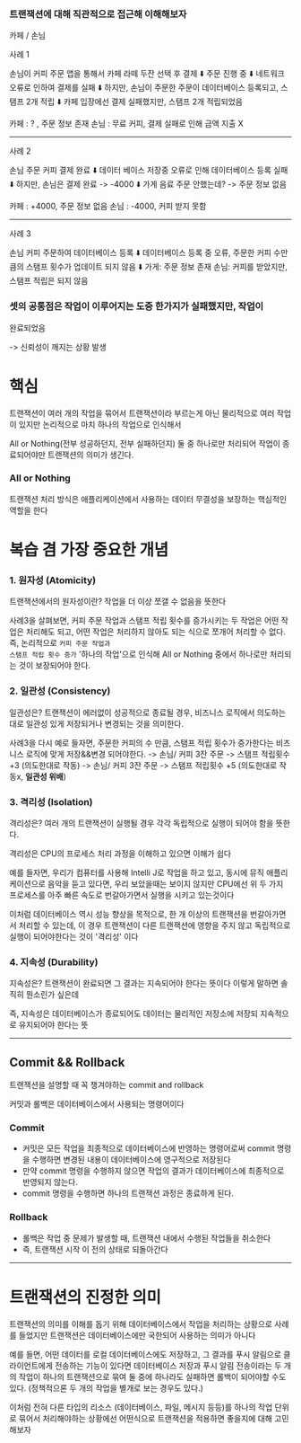 ### 트랜잭션에 대해 직관적으로 접근해 이해해보자

카페 / 손님

사례 1

손님이 커피 주문 앱을 통해서 카페 라떼 두잔 선택 후 결제
⬇️
주문 진행 중
⬇️
네트워크 오류로 인하여 결제를 실패
⬇️
하지만, 손님이 주문한 주문이 데이터베이스 등록되고, 스탬프 2개 적립
⬇️
카페 입장에선 결제 실패했지만, 스탬프 2개 적립되었음

카페 : ? , 주문 정보 존재
손님 : 무료 커피, 결제 실패로 인해 금액 지출 X

-----------

사례 2

손님 주문 커피 결제 완료
⬇️
데이터 베이스 저장중 오류로 인해 데이터베이스 등록 실패
⬇️
하지만, 손님은 결제 완료 -> -4000
⬇️
가게 음료 주문 안했는데? -> 주문 정보 없음

카페 : +4000, 주문 정보 없음
손님 : -4000, 커피 받지 못함

--------------

사례 3

손님 커피 주문하여 데이터베이스 등록
⬇️
데이터베이스 등록 중 오류, 주문한 커피 수만큼의 스탬프 횟수가 업데이트 
되지 않음
⬇️
가게: 주문 정보 존재
손님: 커피를 받았지만, 스탬프 적립은 되지 않음


### 셋의 공통점은 작업이 이루어지는 도중 한가지가 실패했지만, 작업이 
완료되었음

-> 신뢰성이 깨지는 상황 발생

# 핵심
트랜잭션이 여러 개의 작업을 묶어서 트랜잭션이라 부르는게 아닌
물리적으로 여러 작업이 있지만 논리적으로 마치 하나의 작업으로 인식해서

All or Nothing(전부 성공하던지, 전부 실패하던지) 둘 중 하나로만 처리되어 
작업이 종료되어야만 트랜잭션의 의미가 생긴다.

### All or Nothing
트랜잭션 처리 방식은 애플리케이션에서 사용하는 데이터 무결성을 보장하는 
핵심적인 역할을 한다

# 복습 겸 가장 중요한 개념

### 1. 원자성 (Atomicity)
트랜잭션에서의 원자성이란?
작업을 더 이상 쪼갤 수 없음을 뜻한다

사례3을 살펴보면, 커피 주문 작업과 스탬프 적립 횟수를 증가시키는 두 작업은
어떤 작업은 처리해도 되고, 어떤 작업은 처리하지 않아도 되는 식으로 쪼개어 
처리할 수 없다.
즉, 논리적으로 <code>커피 주문 작업과 스탬프 적립 횟수 증가</code> '하나의 
작업'으로 인식해 All or Nothing 중에서 하나로만 처리되는 것이 보장되어야 
한다.


### 2. 일관성 (Consistency)
일관성은?
트랜잭션이 에러없이 성공적으로 종료될 경우, 비즈니스 로직에서 의도하는대로 
일관성 있게 저장되거나 변경되는 것을 의미한다.

사례3을 다시 예로 들자면,
주문한 커피의 수 만큼, 스탬프 적립 횟수가 증가한다는 비즈니스 로직에 맞게 
저장&&변경 되어야한다.
-> 손님/ 커피 3잔 주문 -> 스탬프 적립횟수 +3 (의도한대로 작동)
-> 손님/ 커피 3잔 주문 -> 스탬프 적립횟수 +5 (의도한대로 작동x, **일관성 
위배**)

### 3. 격리성 (Isolation)
격리성은?
여러 개의 트랜잭션이 실행될 경우 각각 독립적으로 실행이 되어야 함을 
뜻한다.

격리성은 CPU의 프로세스 처리 과정을 이해하고 있으면 이해가 쉽다

예를 들자면, 우리가 컴퓨터를 사용해 Intelli J로 작업을 하고 있고,
동시에 뮤직 애플리케이션으로 음악을 듣고 있다면, 우리 보았을때는 보이지 
않지만
CPU에선 위 두 가지 프로세스를 아주 빠른 속도로 번갈아가면서 실행을 시키고 
있는것이다

이처럼 데이터베이스 역시 성능 향상을 목적으로,
한 개 이상의 트랜잭션을 번갈아가면서 처리할 수 있는데, 이 경우 트랜잭션이
다른 트랜잭션에 영향을 주지 않고 독립적으로 실행이 되어야한다는 것이 
'격리성' 이다

### 4. 지속성 (Durability)
지속성은?
트랜잭션이 완료되면 그 결과는 지속되어야 한다는 뜻이다
이렇게 말하면 솔직히 뭔소린가 싶은데

즉, 지속성은 데이터베이스가 종료되어도 데이터는 물리적인 저장소에 저장되 
지속적으로 유지되어야 한다는 뜻

--------------

## Commit && Rollback
트랜잭션을 설명할 때 꼭 챙겨야하는 commit and rollback

커밋과 롤백은 데이터베이스에서 사용되는 명령어이다

### Commit
- 커밋은 모든 작업을 최종적으로 데이터베이스에 반영하는 명령어로써 commit 
명령을 수행하면
변경된 내용이 데이터베이스에 영구적으로 저장된다
- 만약 commit 명령을 수행하지 않으면 작업의 결과가 데이터베이스에 
최종적으로 반영되지 않는다.
- commit 명령을 수행하면 하나의 트랜잭션 과정은 종료하게 된다.

### Rollback
- 롤백은 작업 중 문제가 발생할 때, 트랜잭션 내에서 수행된 작업들을 
취소한다
- 즉, 트랜잭션 시작 이 전의 상태로 되돌아간다

---------------

# 트랜잭션의 진정한 의미
트랜잭션의 의미를 이해를 돕기 위해 데이터베이스에서 작업을 처리하는 
상황으로 사례를 들었지만
트랜잭션은 데이터베이스에만 국한되어 사용하는 의미가 아니다

예를 들면, 어떤 데이터를 로컬 데이터베이스에도 저장하고, 그 결과를 푸시 
알림으로 클라이언트에게 전송하는 기능이 있다면 데이터베이스 저장과 푸시 
알림 전송이라는 두 개의 작업이 하나의 트랜잭션으로 묶여 둘 중에 하나라도 
실패하면 롤백이 되어야할 수도 있다.
(정책적으론 두 개의 작업을 별개로 보는 경우도 있다.)

이처럼 전혀 다른 타입의 리소스 (데이터베이스, 파일, 메시지 등등)를 하나의 
작업 단위로 묶어서 처리해야하는 상황에선 어떤식으로 트랜잭션을 적용하면 
좋을지에 대해 고민해보자







